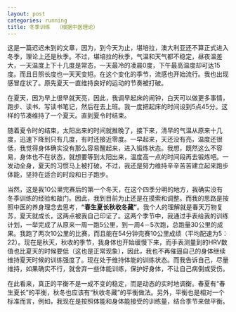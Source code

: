 ```yaml
---
layout: post
categories: running
title: 冬季训练  （根据中医理论）
---
```


这是一篇迟迟未到的文章，因为，到今天为止，堪培拉，澳大利亚还不算正式进入冬季，理论上还是秋季。不过，堪培拉的秋季，气温和天气都不稳定，昼夜温差大，一天温度上下十几度是常态，一天最冷的凌晨0度，下午最高温度却可达15度。而且日照长度也一天天变短。在这个变化的季节，流感也开始流行。我也出现感冒症状了。原先夏天一直维持良好的运动的节奏被打破。

在夏天，因为早上很早就天亮，因此，我调早起床的闹钟，白天可以做更多事情，跑步、读书、写读书笔记，然后在去上班。我一度把起床的时间设到5点45分。这样的节凑维持了一个夏天。直到夏令时结束。

随着夏令时的结束，太阳出来的时间就推晚了，接下来，清早的气温从原来十几度，迅速下降到只有几度，有时还接近零度。一早起来，天还没有亮，温度还很低，我觉得身体确实没有那么容易醒起来，进入锻炼状态。我想，既然这么不容易，身体也不在状态，就想要等到太阳出来，温度高一点的时间段再去锻炼吧。一发动全身，夏天的习惯马上被打破。不过，我还是努力维持辛辛苦苦建立起来跑步体能，坚持在适合的时段和日子跑步。

当然，这是我10公里完赛后的第一个冬天，在这个四季分明的地方，我确实没有冬季训练的经验和敲门。因此，我到目前为止还是在摸索和调整。而我的思路是按照中医的养身理念去思考，**“春生夏长秋收冬藏”**。我个人的理解就是春天万物复苏，夏天就成长，这两点被我自己印证了。这两个季节中，我通过手表给我的训练计划，一举完成了从原来一周一跑5公里，到一周4－5次跑，总跑量30公里的成果。我跑了两次10公里的比赛，而且能在54分钟完赛10公里成绩（平均配速为5：22）。现在是秋天，秋收的季节，我身体也开始缓慢下来，而手表测量到的HRV数值也比夏天的时候要低（这也是正常现象），因此，我也不再催逼自己的身体继续维持夏天时候的训练强度了。现在处于维持体能的训练状态。而我告诉自己，尽量维持，如果确实不行，就舍弃一些体能训练，保护好身体，不让自己病倒或受伤。

在此看来，真正的平衡不是一成不变的稳定，而是动态的实时地调衡。春夏有“春生夏长”的平衡，秋冬也应该有“秋收冬藏”的平衡做法。另外，平衡也是相对一个标准而言，例如，我现在是按照体能和身体能接受的训练量，结合季节来做平衡。


<!--stackedit_data:
eyJoaXN0b3J5IjpbODk0ODE0NDA5XX0=
-->